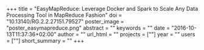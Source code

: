 +++
title = "EasyMapReduce: Leverage Docker and Spark to Scale Any Data Processing Tool in MapReduce Fashion"
doi = "10.13140/RG.2.2.27151.79527"
poster_image = "poster_easymapreduce.png"
abstract = ""
keywords = ""
date = "2016-10-13T11:37:36+02:00"
author = ""
url_html = ""
projects = [""]
year = ""
users = [""]
short_summary = ""
+++


